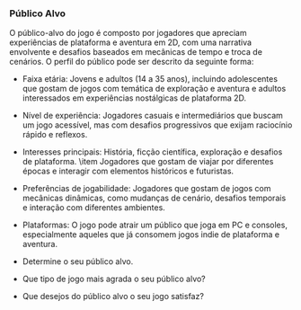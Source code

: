 ### Público Alvo

O público-alvo do jogo é composto por jogadores que apreciam experiências de plataforma e aventura em 2D, com uma narrativa envolvente e desafios baseados em mecânicas de tempo e troca de cenários. O perfil do público pode ser descrito da seguinte forma:

- Faixa etária: Jovens e adultos (14 a 35 anos), incluindo adolescentes que gostam de jogos com temática de exploração e aventura e adultos interessados em experiências nostálgicas de plataforma 2D.
- Nível de experiência: Jogadores casuais e intermediários que buscam um jogo acessível, mas com desafios progressivos que exijam raciocínio rápido e reflexos.
- Interesses principais: História, ficção científica, exploração e desafios de plataforma. \item Jogadores que gostam de viajar por diferentes épocas e interagir com elementos históricos e futuristas.
- Preferências de jogabilidade: Jogadores que gostam de jogos com mecânicas dinâmicas, como mudanças de cenário, desafios temporais e interação com diferentes ambientes.
- Plataformas: O jogo pode atrair um público que joga em PC e consoles, especialmente aqueles que já consomem jogos indie de plataforma e aventura.



- Determine o seu público alvo.
- Que tipo de jogo mais agrada o seu público alvo?
- Que desejos do público alvo o seu jogo satisfaz?

